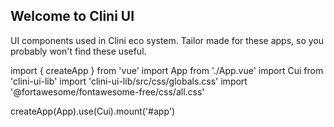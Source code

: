 ## Welcome to Clini UI

UI components used in Clini eco system.
Tailor made for these apps, so you probably won't find these useful.

import { createApp } from 'vue'
import App from './App.vue'
import Cui from 'clini-ui-lib'
import 'clini-ui-lib/src/css/globals.css'
import '@fortawesome/fontawesome-free/css/all.css'


createApp(App).use(Cui).mount('#app')